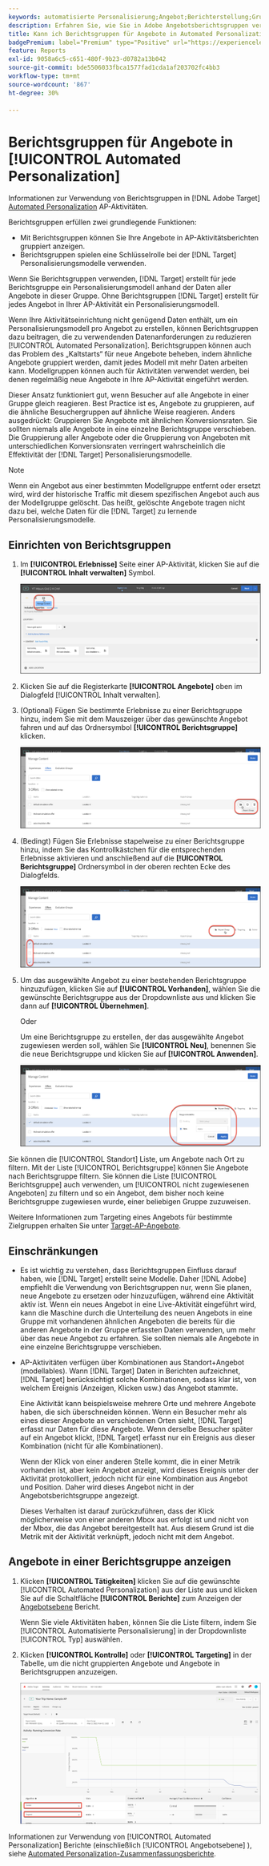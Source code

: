 ```yaml
---
keywords: automatisierte Personalisierung;Angebot;Berichterstellung;Gruppe;Berichtsgruppe;App
description: Erfahren Sie, wie Sie in Adobe Angebotsberichtsgruppen verwenden. [!DNL Target] [!UICONTROL Automated Personalization] Aktivitäten.
title: Kann ich Berichtsgruppen für Angebote in Automated Personalization-Aktivitäten verwenden?
badgePremium: label="Premium" type="Positive" url="https://experienceleague.adobe.com/docs/target/using/introduction/intro.html?lang=en#premium newtab=true" tooltip="See what's included in Target Premium."
feature: Reports
exl-id: 9058a6c5-c651-480f-9b23-d0782a13b042
source-git-commit: bde5506033fbca1577fad1cda1af203702fc4bb3
workflow-type: tm+mt
source-wordcount: '867'
ht-degree: 30%

---
```


# Berichtsgruppen für Angebote in [!UICONTROL Automated Personalization]

Informationen zur Verwendung von Berichtsgruppen in [!DNL Adobe Target] [Automated Personalization](/help/main/c-activities/t-automated-personalization/automated-personalization.md) AP-Aktivitäten.

Berichtsgruppen erfüllen zwei grundlegende Funktionen:

* Mit Berichtsgruppen können Sie Ihre Angebote in AP-Aktivitätsberichten gruppiert anzeigen.
* Berichtsgruppen spielen eine Schlüsselrolle bei der [!DNL Target] Personalisierungsmodelle verwenden.

Wenn Sie Berichtsgruppen verwenden, [!DNL Target] erstellt für jede Berichtsgruppe ein Personalisierungsmodell anhand der Daten aller Angebote in dieser Gruppe. Ohne Berichtsgruppen [!DNL Target] erstellt für jedes Angebot in Ihrer AP-Aktivität ein Personalisierungsmodell.

Wenn Ihre Aktivitätseinrichtung nicht genügend Daten enthält, um ein Personalisierungsmodell pro Angebot zu erstellen, können Berichtsgruppen dazu beitragen, die zu verwendenden Datenanforderungen zu reduzieren [!UICONTROL Automated Personalization]. Berichtsgruppen können auch das Problem des „Kaltstarts“ für neue Angebote beheben, indem ähnliche Angebote gruppiert werden, damit jedes Modell mit mehr Daten arbeiten kann. Modellgruppen können auch für Aktivitäten verwendet werden, bei denen regelmäßig neue Angebote in Ihre AP-Aktivität eingeführt werden.

Dieser Ansatz funktioniert gut, wenn Besucher auf alle Angebote in einer Gruppe gleich reagieren. Best Practice ist es, Angebote zu gruppieren, auf die ähnliche Besuchergruppen auf ähnliche Weise reagieren. Anders ausgedrückt: Gruppieren Sie Angebote mit ähnlichen Konversionsraten. Sie sollten niemals alle Angebote in eine einzelne Berichtsgruppe verschieben. Die Gruppierung aller Angebote oder die Gruppierung von Angeboten mit unterschiedlichen Konversionsraten verringert wahrscheinlich die Effektivität der [!DNL Target] Personalisierungsmodelle.

>[!NOTE]
>
>Wenn ein Angebot aus einer bestimmten Modellgruppe entfernt oder ersetzt wird, wird der historische Traffic mit diesem spezifischen Angebot auch aus der Modellgruppe gelöscht. Das heißt, gelöschte Angebote tragen nicht dazu bei, welche Daten für die [!DNL Target] zu lernende Personalisierungsmodelle.

## Einrichten von Berichtsgruppen

1. Im **[!UICONTROL Erlebnisse]** Seite einer AP-Aktivität, klicken Sie auf die **[!UICONTROL Inhalt verwalten]** Symbol.

   ![Symbol &quot;Inhalt verwalten&quot;](/help/main/c-reports/assets/ap_manage_content.png)

1. Klicken Sie auf die Registerkarte **[!UICONTROL Angebote]** oben im Dialogfeld [!UICONTROL Inhalt verwalten].
1. (Optional) Fügen Sie bestimmte Erlebnisse zu einer Berichtsgruppe hinzu, indem Sie mit dem Mauszeiger über das gewünschte Angebot fahren und auf das Ordnersymbol **[!UICONTROL Berichtsgruppe]** klicken.

   ![Symbol &quot;Berichtsgruppe&quot;](/help/main/c-reports/assets/ap_manage_content_2.png)

1. (Bedingt) Fügen Sie Erlebnisse stapelweise zu einer Berichtsgruppe hinzu, indem Sie das Kontrollkästchen für die entsprechenden Erlebnisse aktivieren und anschließend auf die **[!UICONTROL Berichtsgruppe]** Ordnersymbol in der oberen rechten Ecke des Dialogfelds.

   ![Symbol &quot;Berichtsgruppe&quot;](/help/main/c-reports/assets/ap_manage_content_3.png)

1. Um das ausgewählte Angebot zu einer bestehenden Berichtsgruppe hinzuzufügen, klicken Sie auf **[!UICONTROL Vorhanden]**, wählen Sie die gewünschte Berichtsgruppe aus der Dropdownliste aus und klicken Sie dann auf **[!UICONTROL Übernehmen]**.

   Oder

   Um eine Berichtsgruppe zu erstellen, der das ausgewählte Angebot zugewiesen werden soll, wählen Sie **[!UICONTROL Neu]**, benennen Sie die neue Berichtsgruppe und klicken Sie auf **[!UICONTROL Anwenden]**.

   ![Neues Symbol zum Erstellen einer neuen Berichtsgruppe](/help/main/c-reports/assets/ap_reporting_groups.png)

Sie können die [!UICONTROL Standort] Liste, um Angebote nach Ort zu filtern. Mit der Liste [!UICONTROL Berichtsgruppe] können Sie Angebote nach Berichtsgruppe filtern. Sie können die Liste [!UICONTROL Berichtsgruppe] auch verwenden, um [!UICONTROL nicht zugewiesenen Angeboten] zu filtern und so ein Angebot, dem bisher noch keine Berichtsgruppe zugewiesen wurde, einer beliebigen Gruppe zuzuweisen.

Weitere Informationen zum Targeting eines Angebots für bestimmte Zielgruppen erhalten Sie unter [Target-AP-Angebote](/help/main/c-activities/t-automated-personalization/ap-target-offers.md#task_F207ED7A41B84FD39BB6FCBFABF4B23E).

## Einschränkungen 

* Es ist wichtig zu verstehen, dass Berichtsgruppen Einfluss darauf haben, wie [!DNL Target] erstellt seine Modelle. Daher [!DNL Adobe] empfiehlt die Verwendung von Berichtsgruppen nur, wenn Sie planen, neue Angebote zu ersetzen oder hinzuzufügen, während eine Aktivität aktiv ist. Wenn ein neues Angebot in eine Live-Aktivität eingeführt wird, kann die Maschine durch die Unterteilung des neuen Angebots in eine Gruppe mit vorhandenen ähnlichen Angeboten die bereits für die anderen Angebote in der Gruppe erfassten Daten verwenden, um mehr über das neue Angebot zu erfahren. Sie sollten niemals alle Angebote in eine einzelne Berichtsgruppe verschieben.

* AP-Aktivitäten verfügen über Kombinationen aus Standort+Angebot (modellables). Wann [!DNL Target] Daten in Berichten aufzeichnet, [!DNL Target] berücksichtigt solche Kombinationen, sodass klar ist, von welchem Ereignis (Anzeigen, Klicken usw.) das Angebot stammte.

   Eine Aktivität kann beispielsweise mehrere Orte und mehrere Angebote haben, die sich überschneiden können. Wenn ein Besucher mehr als eines dieser Angebote an verschiedenen Orten sieht, [!DNL Target] erfasst nur Daten für diese Angebote. Wenn derselbe Besucher später auf ein Angebot klickt, [!DNL Target] erfasst nur ein Ereignis aus dieser Kombination (nicht für alle Kombinationen).

   Wenn der Klick von einer anderen Stelle kommt, die in einer Metrik vorhanden ist, aber kein Angebot anzeigt, wird dieses Ereignis unter der Aktivität protokolliert, jedoch nicht für eine Kombination aus Angebot und Position. Daher wird dieses Angebot nicht in der Angebotsberichtsgruppe angezeigt.

   Dieses Verhalten ist darauf zurückzuführen, dass der Klick möglicherweise von einer anderen Mbox aus erfolgt ist und nicht von der Mbox, die das Angebot bereitgestellt hat. Aus diesem Grund ist die Metrik mit der Aktivität verknüpft, jedoch nicht mit dem Angebot.

## Angebote in einer Berichtsgruppe anzeigen

1. Klicken **[!UICONTROL Tätigkeiten]** klicken Sie auf die gewünschte [!UICONTROL Automated Personalization] aus der Liste aus und klicken Sie auf die Schaltfläche **[!UICONTROL Berichte]** zum Anzeigen der [Angebotsebene](/help/main/c-reports/personalization-reports/reports-ap.md) Bericht.

   Wenn Sie viele Aktivitäten haben, können Sie die Liste filtern, indem Sie [!UICONTROL Automatisierte Personalisierung] in der Dropdownliste [!UICONTROL Typ] auswählen.

1. Klicken **[!UICONTROL Kontrolle]** oder **[!UICONTROL Targeting]** in der Tabelle, um die nicht gruppierten Angebote und Angebote in Berichtsgruppen anzuzeigen.

   ![Angebotsgruppen: Kontrolle und Zielgruppe](/help/main/c-reports/c-report-settings/assets/offer-groups.png)

Informationen zur Verwendung von [!UICONTROL Automated Personalization] Berichte (einschließlich [!UICONTROL Angebotsebene] ), siehe [Automated Personalization-Zusammenfassungsberichte](/help/main/c-reports/personalization-reports/reports-ap.md).


